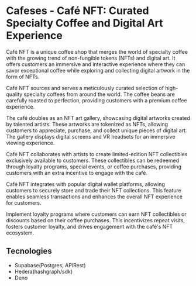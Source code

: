 # Cafeses - Café NFT: Curated Specialty Coffee and Digital Art Experience

Café NFT is a unique coffee shop that merges the world of specialty coffee with the growing trend of non-fungible tokens (NFTs) and digital art. It offers customers an immersive and interactive experience where they can savor exceptional coffee while exploring and collecting digital artwork in the form of NFTs.

Café NFT sources and serves a meticulously curated selection of high-quality specialty coffees from around the world. The coffee beans are carefully roasted to perfection, providing customers with a premium coffee experience.

The café doubles as an NFT art gallery, showcasing digital artworks created by talented artists. These artworks are tokenized as NFTs, allowing customers to appreciate, purchase, and collect unique pieces of digital art. The gallery displays digital screens and VR headsets for an immersive viewing experience.

Café NFT collaborates with artists to create limited-edition NFT collectibles exclusively available to customers. These collectibles can be redeemed through loyalty programs, special events, or coffee purchases, providing customers with an extra incentive to engage with the café.

Café NFT integrates with popular digital wallet platforms, allowing customers to securely store and trade their NFT collections. This feature enables seamless transactions and enhances the overall NFT experience for customers.

Implement loyalty programs where customers can earn NFT collectibles or discounts based on their coffee purchases. This incentivizes repeat visits, fosters customer loyalty, and drives engagement with the café's NFT ecosystem.

## Tecnologies

- Supabase(Postgres, APIRest)
- Hedera(hashgraph/sdk)
- Deno


